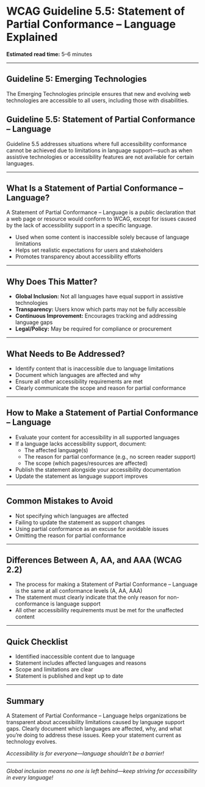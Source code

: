 <!---
title: 5.5 - Statement of Partial Conformance – Language
series: Making the Web Accessible for All
description: A practical guide to WCAG Guideline 5.5 (Statement of Partial Conformance – Language)—what it means, why it matters, and how to document partial conformance due to language limitations.
keywords: wcag 5.5, partial conformance, language, accessibility, web standards, user experience, emerging technologies
image: WCAG-Series-5.5.png
imageAlt: Blue text on yellow background saying, "Web Content Accessibiilty Guiedlines (WCAG) 5.5 Explained, Statement of Partial Conformance – Language"
status: published
date: 2025-07-03
excerpt: This guideline explains how to document partial WCAG conformance when language barriers exist.
previous: /wcag/WCAG-Guideline-5-4-Statement-of-Partial-Conformance-Third-Party-Content-Explained, Guideline 5.4 - Statement of Partial Conformance – Third Party Content
next: /wcag/WCAG-Guideline-1-1-1-Non-text-Content-Explained, Guideline 1.1.1 - Non-text Content
--->

# **WCAG Guideline 5.5: Statement of Partial Conformance – Language Explained**

**Estimated read time:** 5–6 minutes

---

## **Guideline 5: Emerging Technologies**

The Emerging Technologies principle ensures that new and evolving web technologies are accessible to all users, including those with disabilities.

## **Guideline 5.5: Statement of Partial Conformance – Language**

Guideline 5.5 addresses situations where full accessibility conformance cannot be achieved due to limitations in language support—such as when assistive technologies or accessibility features are not available for certain languages.

---

## **What Is a Statement of Partial Conformance – Language?**

A Statement of Partial Conformance – Language is a public declaration that a web page or resource would conform to WCAG, except for issues caused by the lack of accessibility support in a specific language.

- Used when some content is inaccessible solely because of language limitations
- Helps set realistic expectations for users and stakeholders
- Promotes transparency about accessibility efforts

---

## **Why Does This Matter?**

- **Global Inclusion:** Not all languages have equal support in assistive technologies
- **Transparency:** Users know which parts may not be fully accessible
- **Continuous Improvement:** Encourages tracking and addressing language gaps
- **Legal/Policy:** May be required for compliance or procurement

---

## **What Needs to Be Addressed?**

- Identify content that is inaccessible due to language limitations
- Document which languages are affected and why
- Ensure all other accessibility requirements are met
- Clearly communicate the scope and reason for partial conformance

---

## **How to Make a Statement of Partial Conformance – Language**

- Evaluate your content for accessibility in all supported languages
- If a language lacks accessibility support, document:
  - The affected language(s)
  - The reason for partial conformance (e.g., no screen reader support)
  - The scope (which pages/resources are affected)
- Publish the statement alongside your accessibility documentation
- Update the statement as language support improves

---

## **Common Mistakes to Avoid**

- Not specifying which languages are affected
- Failing to update the statement as support changes
- Using partial conformance as an excuse for avoidable issues
- Omitting the reason for partial conformance

---

## **Differences Between A, AA, and AAA (WCAG 2.2)**

- The process for making a Statement of Partial Conformance – Language is the same at all conformance levels (A, AA, AAA)
- The statement must clearly indicate that the only reason for non-conformance is language support
- All other accessibility requirements must be met for the unaffected content

---

## **Quick Checklist**

- Identified inaccessible content due to language
- Statement includes affected languages and reasons
- Scope and limitations are clear
- Statement is published and kept up to date

---

## **Summary**

A Statement of Partial Conformance – Language helps organizations be transparent about accessibility limitations caused by language support gaps. Clearly document which languages are affected, why, and what you’re doing to address these issues. Keep your statement current as technology evolves.

_Accessibility is for everyone—language shouldn’t be a barrier!_

---

_Global inclusion means no one is left behind—keep striving for accessibility in every language!_
